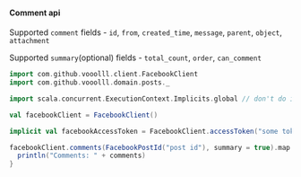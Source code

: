 #### Comment api
Supported `comment` fields - `id`, `from`, `created_time`, `message`, `parent`, `object`, `attachment`

Supported `summary`(optional) fields - `total_count`, `order`, `can_comment`


```scala
import com.github.vooolll.client.FacebookClient
import com.github.vooolll.domain.posts._

import scala.concurrent.ExecutionContext.Implicits.global // don't do it in production environment, only for example purpose

val facebookClient = FacebookClient()

implicit val facebookAccessToken = FacebookClient.accessToken("some token value")

facebookClient.comments(FacebookPostId("post id"), summary = true).map { comments =>
  println("Comments: " + comments)
}
```
